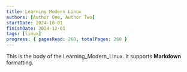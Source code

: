 ```yaml
---
title: Learning Modern Linux
authors: [Author One, Author Two]
startDate: 2024-10-01
finishDate: 2024-12-01
tags: [linux]
progress: { pagesRead: 260, totalPages: 260 }
---
```

This is the body of the Learning_Modern_Linux. It supports **Markdown** formatting.
